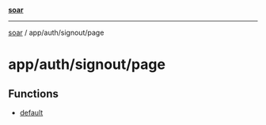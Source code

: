 [**soar**](../../../../README.md)

***

[soar](../../../../modules.md) / app/auth/signout/page

# app/auth/signout/page

## Functions

- [default](functions/default.md)
